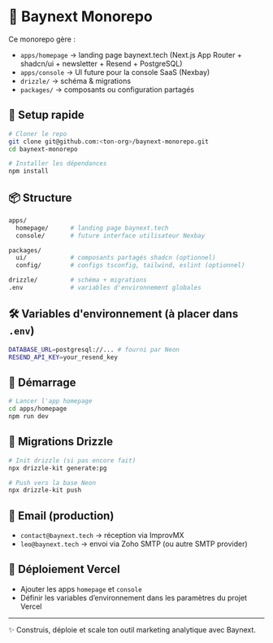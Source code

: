 # 🧬 Baynext Monorepo

Ce monorepo gère :

- `apps/homepage` → landing page baynext.tech (Next.js App Router + shadcn/ui + newsletter + Resend + PostgreSQL)
- `apps/console` → UI future pour la console SaaS (Nexbay)
- `drizzle/` → schéma & migrations
- `packages/` → composants ou configuration partagés

## 🔧 Setup rapide

```bash
# Cloner le repo
git clone git@github.com:<ton-org>/baynext-monorepo.git
cd baynext-monorepo

# Installer les dépendances
npm install
```

## 📦 Structure

```bash
apps/
  homepage/      # landing page baynext.tech
  console/       # future interface utilisateur Nexbay

packages/
  ui/            # composants partagés shadcn (optionnel)
  config/        # configs tsconfig, tailwind, eslint (optionnel)

drizzle/         # schéma + migrations
.env             # variables d'environnement globales
```

## 🛠️ Variables d'environnement (à placer dans `.env`)

```bash
DATABASE_URL=postgresql://... # fourni par Neon
RESEND_API_KEY=your_resend_key
```

## 🚀 Démarrage

```bash
# Lancer l'app homepage
cd apps/homepage
npm run dev
```

## 🧱 Migrations Drizzle

```bash
# Init drizzle (si pas encore fait)
npx drizzle-kit generate:pg

# Push vers la base Neon
npx drizzle-kit push
```

## 📨 Email (production)
- `contact@baynext.tech` → réception via ImprovMX
- `leo@baynext.tech` → envoi via Zoho SMTP (ou autre SMTP provider)

## 🧪 Déploiement Vercel
- Ajouter les apps `homepage` et `console`
- Définir les variables d’environnement dans les paramètres du projet Vercel

---

✨ Construis, déploie et scale ton outil marketing analytique avec Baynext.
